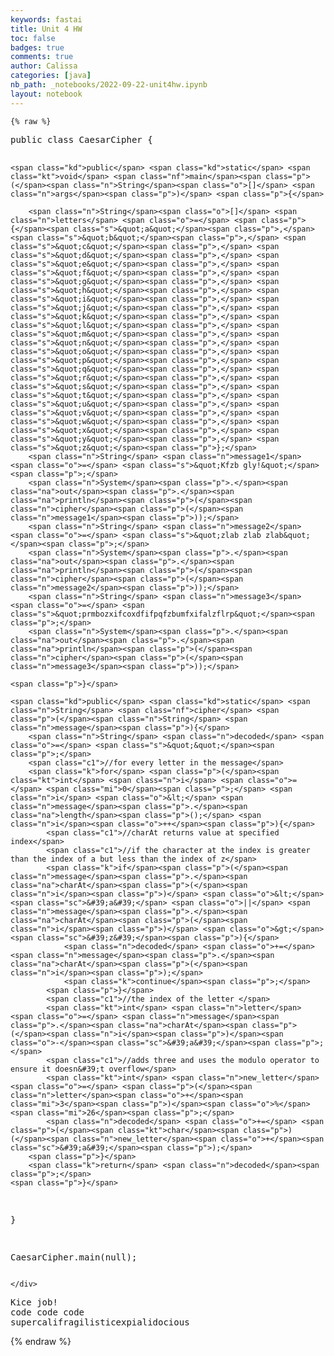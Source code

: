 ```yaml
---
keywords: fastai
title: Unit 4 HW
toc: false
badges: true
comments: true
author: Calissa
categories: [java]
nb_path: _notebooks/2022-09-22-unit4hw.ipynb
layout: notebook
---
```


<!--
#################################################
### THIS FILE WAS AUTOGENERATED! DO NOT EDIT! ###
#################################################
# file to edit: _notebooks/2022-09-22-unit4hw.ipynb
-->

<div class="container" id="notebook-container">
        
    {% raw %}
    
<div class="cell border-box-sizing code_cell rendered">
<div class="input">

<div class="inner_cell">
    <div class="input_area">
<div class=" highlight hl-java"><pre><span></span><span class="kd">public</span> <span class="kd">class</span> <span class="nc">CaesarCipher</span> <span class="p">{</span>

    <span class="kd">public</span> <span class="kd">static</span> <span class="kt">void</span> <span class="nf">main</span><span class="p">(</span><span class="n">String</span><span class="o">[]</span> <span class="n">args</span><span class="p">)</span> <span class="p">{</span>

        <span class="n">String</span><span class="o">[]</span> <span class="n">letters</span> <span class="o">=</span> <span class="p">{</span><span class="s">&quot;a&quot;</span><span class="p">,</span> <span class="s">&quot;b&quot;</span><span class="p">,</span> <span class="s">&quot;c&quot;</span><span class="p">,</span> <span class="s">&quot;d&quot;</span><span class="p">,</span> <span class="s">&quot;e&quot;</span><span class="p">,</span> <span class="s">&quot;f&quot;</span><span class="p">,</span> <span class="s">&quot;g&quot;</span><span class="p">,</span> <span class="s">&quot;h&quot;</span><span class="p">,</span> <span class="s">&quot;i&quot;</span><span class="p">,</span> <span class="s">&quot;j&quot;</span><span class="p">,</span> <span class="s">&quot;k&quot;</span><span class="p">,</span> <span class="s">&quot;l&quot;</span><span class="p">,</span> <span class="s">&quot;m&quot;</span><span class="p">,</span> <span class="s">&quot;n&quot;</span><span class="p">,</span> <span class="s">&quot;o&quot;</span><span class="p">,</span> <span class="s">&quot;p&quot;</span><span class="p">,</span> <span class="s">&quot;q&quot;</span><span class="p">,</span> <span class="s">&quot;r&quot;</span><span class="p">,</span> <span class="s">&quot;s&quot;</span><span class="p">,</span> <span class="s">&quot;t&quot;</span><span class="p">,</span> <span class="s">&quot;u&quot;</span><span class="p">,</span> <span class="s">&quot;v&quot;</span><span class="p">,</span> <span class="s">&quot;w&quot;</span><span class="p">,</span> <span class="s">&quot;x&quot;</span><span class="p">,</span> <span class="s">&quot;y&quot;</span><span class="p">,</span> <span class="s">&quot;z&quot;</span><span class="p">};</span>
        <span class="n">String</span> <span class="n">message1</span> <span class="o">=</span> <span class="s">&quot;Kfzb gly!&quot;</span><span class="p">;</span>
        <span class="n">System</span><span class="p">.</span><span class="na">out</span><span class="p">.</span><span class="na">println</span><span class="p">(</span><span class="n">cipher</span><span class="p">(</span><span class="n">message1</span><span class="p">));</span>
        <span class="n">String</span> <span class="n">message2</span> <span class="o">=</span> <span class="s">&quot;zlab zlab zlab&quot;</span><span class="p">;</span>
        <span class="n">System</span><span class="p">.</span><span class="na">out</span><span class="p">.</span><span class="na">println</span><span class="p">(</span><span class="n">cipher</span><span class="p">(</span><span class="n">message2</span><span class="p">));</span>
        <span class="n">String</span> <span class="n">message3</span> <span class="o">=</span> <span class="s">&quot;prmbozxifcoxdfifpqfzbumfxifalzflrp&quot;</span><span class="p">;</span>
        <span class="n">System</span><span class="p">.</span><span class="na">out</span><span class="p">.</span><span class="na">println</span><span class="p">(</span><span class="n">cipher</span><span class="p">(</span><span class="n">message3</span><span class="p">));</span>

    <span class="p">}</span>

    <span class="kd">public</span> <span class="kd">static</span> <span class="n">String</span> <span class="nf">cipher</span> <span class="p">(</span><span class="n">String</span> <span class="n">message</span><span class="p">){</span>
        <span class="n">String</span> <span class="n">decoded</span> <span class="o">=</span> <span class="s">&quot;&quot;</span><span class="p">;</span>
        <span class="c1">//for every letter in the message</span>
        <span class="k">for</span> <span class="p">(</span><span class="kt">int</span> <span class="n">i</span> <span class="o">=</span> <span class="mi">0</span><span class="p">;</span> <span class="n">i</span> <span class="o">&lt;</span> <span class="n">message</span><span class="p">.</span><span class="na">length</span><span class="p">();</span> <span class="n">i</span><span class="o">++</span><span class="p">){</span>
            <span class="c1">//charAt returns value at specified index</span>
            <span class="c1">//if the character at the index is greater than the index of a but less than the index of z</span>
            <span class="k">if</span><span class="p">(</span><span class="n">message</span><span class="p">.</span><span class="na">charAt</span><span class="p">(</span><span class="n">i</span><span class="p">)</span> <span class="o">&lt;</span> <span class="sc">&#39;a&#39;</span> <span class="o">||</span> <span class="n">message</span><span class="p">.</span><span class="na">charAt</span><span class="p">(</span><span class="n">i</span><span class="p">)</span> <span class="o">&gt;</span> <span class="sc">&#39;z&#39;</span><span class="p">){</span>
                <span class="n">decoded</span> <span class="o">+=</span> <span class="n">message</span><span class="p">.</span><span class="na">charAt</span><span class="p">(</span><span class="n">i</span><span class="p">);</span>
                <span class="k">continue</span><span class="p">;</span>
            <span class="p">}</span>
            <span class="c1">//the index of the letter </span>
            <span class="kt">int</span> <span class="n">letter</span> <span class="o">=</span> <span class="n">message</span><span class="p">.</span><span class="na">charAt</span><span class="p">(</span><span class="n">i</span><span class="p">)</span><span class="o">-</span><span class="sc">&#39;a&#39;</span><span class="p">;</span>
            <span class="c1">//adds three and uses the modulo operator to ensure it doesn&#39;t overflow</span>
            <span class="kt">int</span> <span class="n">new_letter</span> <span class="o">=</span> <span class="p">(</span><span class="n">letter</span><span class="o">+</span><span class="mi">3</span><span class="p">)</span><span class="o">%</span><span class="mi">26</span><span class="p">;</span>
            <span class="n">decoded</span> <span class="o">+=</span> <span class="p">(</span><span class="kt">char</span><span class="p">)(</span><span class="n">new_letter</span><span class="o">+</span><span class="sc">&#39;a&#39;</span><span class="p">);</span>
        <span class="p">}</span>
        <span class="k">return</span> <span class="n">decoded</span><span class="p">;</span>
    <span class="p">}</span>
<span class="p">}</span>

<span class="n">CaesarCipher</span><span class="p">.</span><span class="na">main</span><span class="p">(</span><span class="kc">null</span><span class="p">);</span>
</pre></div>

    </div>
</div>
</div>

<div class="output_wrapper">
<div class="output">

<div class="output_area">

<div class="output_subarea output_stream output_stdout output_text">
<pre>Kice job!
code code code
supercalifragilisticexpialidocious
</pre>
</div>
</div>

</div>
</div>

</div>
    {% endraw %}

</div>
 

